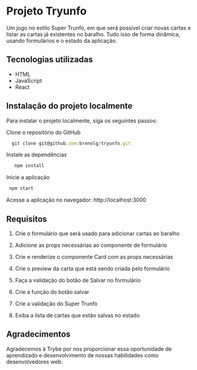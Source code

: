 # Projeto Tryunfo
Um jogo no estilo Super Trunfo, em que será possível criar novas cartas e listar as cartas já existentes no baralho. Tudo isso de forma dinâmica, usando formulários e o estado da aplicação.

## Tecnologias utilizadas
* HTML
* JavaScript
* React

## Instalação do projeto localmente
Para instalar o projeto localmente, siga os seguintes passos:

Clone o repositório do GitHub

```javascript
  git clone git@github.com:brenolg/tryunfo.git
```

Instale as dependências


```javascript
   npm install
```
Inicie a aplicação


```javascript
 npm start
```

Acesse a aplicação no navegador: http://localhost:3000

## Requisitos

1. Crie o formulário que será usado para adicionar cartas ao baralho

2. Adicione as props necessárias ao componente de formulário

3. Crie e renderize o componente Card com as props necessárias

4. Crie o preview da carta que está sendo criada pelo formulário

5. Faça a validação do botão de Salvar no formulário

6. Crie a função do botão salvar

7. Crie a validação do Super Trunfo

8. Exiba a lista de cartas que estão salvas no estado

## Agradecimentos
Agradecemos à Trybe por nos proporcionar essa oportunidade de aprendizado e desenvolvimento de nossas habilidades como desenvolvedores web.
